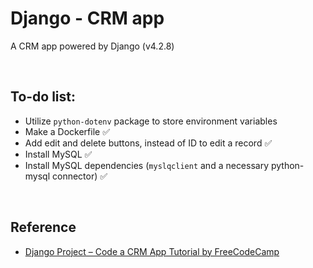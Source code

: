 # Django - CRM app

A CRM app powered by Django (v4.2.8)

<br>

## To-do list:

- Utilize `python-dotenv` package to store environment variables
- Make a Dockerfile ✅
- Add edit and delete buttons, instead of ID to edit a record ✅
- Install MySQL ✅
- Install MySQL dependencies (`myslqclient` and a necessary python-mysql connector) ✅

<br>

## Reference

- [Django Project – Code a CRM App Tutorial by FreeCodeCamp](https://www.youtube.com/watch?v=t10QcFx7d5k)
